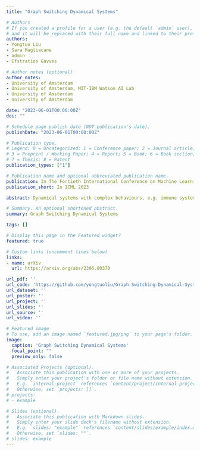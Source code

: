 ```yaml
---
title: "Graph Switching Dynamical Systems"

# Authors
# If you created a profile for a user (e.g. the default `admin` user), write the username (folder name) here
# and it will be replaced with their full name and linked to their profile.
authors:
- Yongtuo Liu
- Sara Magliacane
- admin
- Efstratios Gavves

# Author notes (optional)
author_notes:
- University of Amsterdam
- University of Amsterdam, MIT-IBM Watson AI Lab
- University of Amsterdam
- University of Amsterdam

date: "2023-06-01T00:00:00Z"
doi: ""

# Schedule page publish date (NOT publication's date).
publishDate: "2023-06-01T00:00:00Z"

# Publication type.
# Legend: 0 = Uncategorized; 1 = Conference paper; 2 = Journal article;
# 3 = Preprint / Working Paper; 4 = Report; 5 = Book; 6 = Book section;
# 7 = Thesis; 8 = Patent
publication_types: ["1"]

# Publication name and optional abbreviated publication name.
publication: In The Fortieth International Conference on Machine Learning (ICML 2023)
publication_short: In ICML 2023

abstract: Dynamical systems with complex behaviours, e.g. immune system cells interacting with a pathogen, are commonly modelled by splitting the behaviour into different regimes, or _modes_, each with simpler dynamics, and then learning the switching behaviour from one mode to another. Switching Dynamical Systems (SDS) are a powerful tool that automatically discovers these modes and mode-switching behaviour from time series data. While effective, these methods focus on _independent objects_, where the modes of one object are independent of the modes of the other objects. In this paper, we focus on the more general _interacting object_ setting for switching dynamical systems, where the per-object dynamics also depends on an unknown and dynamically changing subset of other objects and their modes. To this end, we propose a novel graph-based approach for switching dynamical systems, GRAph Switching dynamical Systems (GRASS), in which we use a dynamic graph to characterize interactions between objects and learn both intra-object and inter-object mode-switching behaviour. We introduce two new datasets for this setting, a synthesized ODE-driven particles dataset and a real-world Salsa Couple Dancing dataset. Experiments show that GRASS can consistently outperforms previous state-of-the-art methods.

# Summary. An optional shortened abstract.
summary: Graph Switching Dynamical Systems

tags: []

# Display this page in the Featured widget?
featured: true

# Custom links (uncomment lines below)
links:
- name: arXiv
  url: https://arxiv.org/abs/2306.00370

url_pdf: ''
url_code: 'https://github.com/yongtuoliu/Graph-Switching-Dynamical-Systems'
url_dataset: ''
url_poster: ''
url_project: ''
url_slides: ''
url_source: ''
url_video: ''

# Featured image
# To use, add an image named `featured.jpg/png` to your page's folder.
image:
  caption: 'Graph Switching Dynamical Systems'
  focal_point: ""
  preview_only: false

# Associated Projects (optional).
#   Associate this publication with one or more of your projects.
#   Simply enter your project's folder or file name without extension.
#   E.g. `internal-project` references `content/project/internal-project/index.md`.
#   Otherwise, set `projects: []`.
# projects:
# - example

# Slides (optional).
#   Associate this publication with Markdown slides.
#   Simply enter your slide deck's filename without extension.
#   E.g. `slides: "example"` references `content/slides/example/index.md`.
#   Otherwise, set `slides: ""`.
# slides: example
---
```

